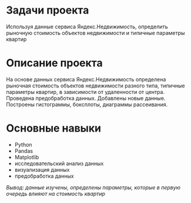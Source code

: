 # Задачи проекта #
Используя данные сервиса Яндекс.Недвижимость, определить рыночную стоимость объектов недвижимости и типичные параметры квартир

# Описание проекта #
На основе данных сервиса Яндекс.Недвижимость определена рыночная стоимость
объектов недвижимости разного типа, типичные параметры квартир, в зависимости от
удаленности от центра. Проведена предобработка данных. Добавлены новые данные.
Построены гистограммы, боксплоты, диаграммы рассеивания.

# Основные навыки #
- Python
- Pandas
- Matplotlib
- исследовательский анализ данных
- визуализация данных
- предобработка данных


*Вывод: данные изучены, определены параметры, которые в первую очередь влияют на стоимость квартир*
